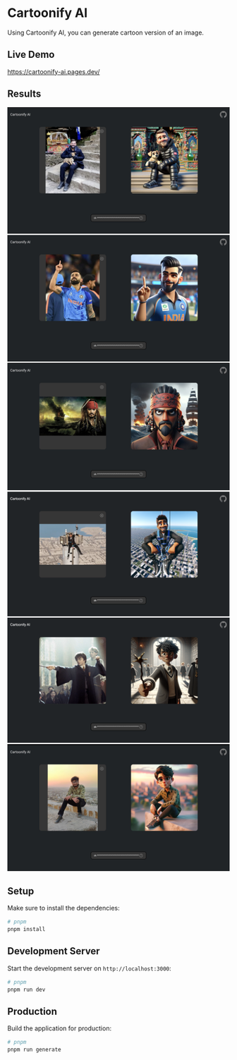 # Cartoonify AI

Using Cartoonify AI, you can generate cartoon version of an image.

## Live Demo

https://cartoonify-ai.pages.dev/

## Results
![sample image 6](./doc/images/6.jpeg "sample image 6")
![sample image 3](./doc/images/3.jpeg "sample image 3")
![sample image 5](./doc/images/5.jpeg "sample image 5")
![sample image 1](./doc/images/1.png "sample image 1")
![sample image 2](./doc/images/2.png "sample image 2")
![sample image 4](./doc/images/4.jpeg "sample image 4")


## Setup

Make sure to install the dependencies:

```bash
# pnpm
pnpm install
```

## Development Server

Start the development server on `http://localhost:3000`:

```bash
# pnpm
pnpm run dev
```

## Production

Build the application for production:

```bash
# pnpm
pnpm run generate
```
